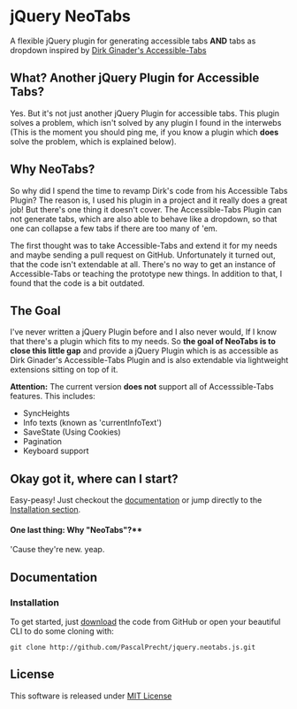 # jQuery NeoTabs

A flexible jQuery plugin for generating accessible tabs **AND**  tabs as dropdown inspired by 
[Dirk Ginader's Accessible-Tabs](http://github.com/ginader/Accessible-Tabs)

## What? Another jQuery Plugin for Accessible Tabs?

Yes. But it's not just another jQuery Plugin for accessible tabs. This plugin solves a problem, which isn't solved by any plugin I found in the interwebs (This is the moment you should ping me, if you know a plugin which **does** solve the problem, which is explained below). 

## Why NeoTabs?
So why did I spend the time to revamp Dirk's code from his Accessible Tabs Plugin? The reason is, I used his plugin in a project and it really does a great job! But there's one thing it doesn't cover. The Accessible-Tabs Plugin can not generate tabs, which are also able to behave like a dropdown, so that one can collapse a few tabs if there are too many of 'em.

The first thought was to take Accessible-Tabs and extend it for my needs and maybe sending a pull request on GitHub. Unfortunately it turned out, that the code isn't extendable at all. There's no way to get an instance of Accessible-Tabs or teaching the prototype new things. In addition to that, I found that the code is a bit outdated. 

## The Goal

I've never written a jQuery Plugin before and I also never would, If I know that there's a plugin which fits to my needs. So **the goal of NeoTabs is to close this little gap** and provide a jQuery Plugin which is as accessible as Dirk Ginader's  Accessible-Tabs Plugin and is also extendable via lightweight extensions sitting on top of it.

**Attention:**
The current version **does not** support all of Accesssible-Tabs features. This includes:

- SyncHeights
- Info texts (known as 'currentInfoText')
- SaveState (Using Cookies)
- Pagination
- Keyboard support  
 
## Okay got it, where can I start?

Easy-peasy! Just checkout the [documentation](http://github.com/PascalPrecht/jquery.neotabs.js#documentation) or jump directly to the [Installation section](http://github.com/PascalPrecht/jquery.neotabs.js#installation).  

#### One last thing: Why "NeoTabs"?** 

'Cause they're new. yeap.

## Documentation

### Installation

To get started, just [download](http://github.com/PascalPrecht/jquery.neotabs.js/downloads) the code from GitHub or open your beautiful CLI to do some cloning with:

````
git clone http://github.com/PascalPrecht/jquery.neotabs.js.git
````
  

## License

This software is released under [MIT License](http://www.opensource.org/licenses/mit-license.php)
